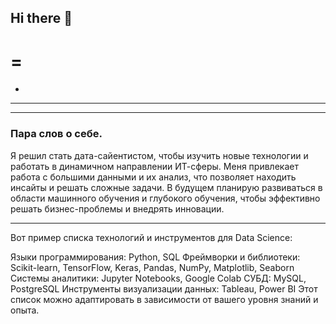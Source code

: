## Hi there 👋
=
======

-
---

____

### Пара слов о себе.
Я решил стать дата-сайентистом, чтобы изучить новые технологии и работать в динамичном направлении ИТ-сферы. Меня привлекает работа с большими данными и их анализ, что позволяет находить инсайты и решать сложные задачи. В будущем планирую развиваться в области машинного обучения и глубокого обучения, чтобы эффективно решать бизнес-проблемы и внедрять инновации.

---

Вот пример списка технологий и инструментов для Data Science:

Языки программирования: Python, SQL
Фреймворки и библиотеки: Scikit-learn, TensorFlow, Keras, Pandas, NumPy, Matplotlib, Seaborn
Системы аналитики: Jupyter Notebooks, Google Colab
СУБД: MySQL, PostgreSQL
Инструменты визуализации данных: Tableau, Power BI
Этот список можно адаптировать в зависимости от вашего уровня знаний и опыта.

<!--
**Asadbek19/Asadbek19** is a ✨ _special_ ✨ repository because its `README.md` (this file) appears on your GitHub profile.

Here are some ideas to get you started:

- 🔭 I’m currently working on ...
- 🌱 I’m currently learning ...
- 👯 I’m looking to collaborate on ...
- 🤔 I’m looking for help with ...
- 💬 Ask me about ...
- 📫 How to reach me: ...
- 😄 Pronouns: ...
- ⚡ Fun fact: ...
-->
